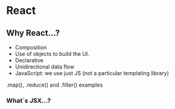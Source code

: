 # React

## Why React...?

* Composition
* Use of objects to build the UI.
* Declarative
* Unidirectional data flow
* JavaScript: we use just JS (not a particular templating library)

.map(), .reduce() and .filter() examples

### What´s JSX...?

<!-- TODO: What´s JSX... -->

<!--
  TODO: Single Page Apps
  You download everything is needed once. Then, we request data through async JS requests.
-->
